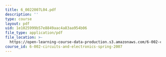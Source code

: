 ```yaml
---
title: 6_0022007L04.pdf
description: ''
type: course
layout: pdf
uid: 1e1025999b57e8849aac4a83aa954b06
file_type: application/pdf
file_location: >-
  https://open-learning-course-data-production.s3.amazonaws.com/6-002-circuits-and-electronics-spring-2007/1e1025999b57e8849aac4a83aa954b06_6_0022007L04.pdf
course_id: 6-002-circuits-and-electronics-spring-2007
---
```

